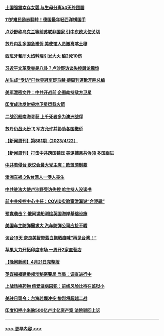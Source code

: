 #### [土国强震幸存女婴 与生母分离54天终团圆](../pages/prog202/a103697235.md?t=04231843) 
#### [11岁难民励志翻转！德国最年轻西洋棋国手](../pages/prog202/a103697220.md?t=04231843) 
#### [卢沙野称乌克兰等前苏联非国家 引中东欧大使关切](../pages/prog202/a103697208.md?t=04231843) 
#### [苏丹内乱多国急撤侨 美使馆人员撤离喀土穆](../pages/prog202/a103697185.md?t=04231843) 
#### [西班牙餐厅火焰料理引发大火 酿2死10伤](../pages/prog202/a103697140.md?t=04231843) 
#### [习近平文革受害是八卦？卢沙野访谈失控舆论震惊](../pages/prog202/a103697101.md?t=04231843) 
#### [AI生成“专访”F1世界冠军舒马赫 德周刊道歉开除总编](../pages/prog202/a103697098.md?t=04231843) 
#### [美军泄密文件：中共开战前 企图劫持敌方卫星](../pages/prog202/a103696951.md?t=04231843) 
#### [印度成功发射极地卫星运载火箭](../pages/prog202/a103696964.md?t=04231843) 
#### [二战沉船南海寻获 上千死者多为澳洲战俘](../pages/prog202/a103696967.md?t=04231843) 
#### [苏丹仍战火纷飞 军方允许并协助各国撤侨](../pages/prog202/a103696969.md?t=04231843) 
#### [【新闻周刊】第881期（2023/4/22）](../pages/prog202/a103696915.md?t=04231843) 
#### [【新闻周刊】打击中共跨国镇压 美逮捕亲共侨领 多国跟进](../pages/prog202/a103696911.md?t=04231843) 
#### [中共若侵台 欧议会最大党主席：欧盟须制裁](../pages/prog202/a103696747.md?t=04231843) 
#### [澳洲车祸 3名台湾人一港人丧生](../pages/prog202/a103696749.md?t=04231843) 
#### [中共驻法大使卢沙野受访失控 呛主持人没读书](../pages/prog202/a103696762.md?t=04231843) 
#### [前中共疾控中心主任：COVID实验室泄漏说“合逻辑”](../pages/prog202/a103696605.md?t=04231843) 
#### [预谋袭击？ 俄间谍船测绘英国海岸基础设施](../pages/prog202/a103696595.md?t=04231843) 
#### [美国车主防弹需求大 汽车防弹公司应接不暇](../pages/prog202/a103696611.md?t=04231843) 
#### [访台19天 奈良美智带蓝白拖晒痕喊“再见台湾！”](../pages/prog202/a103696585.md?t=04231843) 
#### [苹果大力开拓印度市场 一周开2家直营店](../pages/prog202/a103696574.md?t=04231843) 
#### [【晚间新闻】4月21日完整版](../pages/prog202/a103696319.md?t=04231843) 
#### [英媒揭福建侨领涉秘密警局 当局：调查进行中](../pages/prog202/a103696337.md?t=04231843) 
#### [上战场换药物 俄爱滋病囚犯：前线风险比待在监狱小](../pages/prog202/a103696549.md?t=04231843) 
#### [美驻日司令：台海若爆冲突 惨烈将超越二战](../pages/prog202/a103696346.md?t=04231843) 
#### [印度扣押小米逾500亿卢比亿资产案 法院驳回上诉](../pages/prog202/a103696429.md?t=04231843) 

----
#### [ >>> 更早内容 <<< ](../indexes/prog202-earlier.md)
